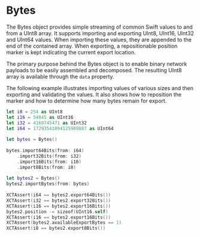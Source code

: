# Bytes

The Bytes object provides simple streaming of common Swift values to and from a UInt8 array. It supports importing and exporting UInt8, UInt16, UInt32 and UInt64 values. When importing these values, they are appended to the end of the contained array. When exporting, a repositionable position marker is kept indicating the current export location.

The primary purpose behind the Bytes object is to enable binary network payloads to be easily assembled and decomposed. The resulting UInt8 array is available through the ```data``` property.

The following example illustrates importing values of various sizes and then exporting and validating the values. It also shows how to reposition the marker and how to determine how many bytes remain for export.

```swift
let i8 = 254 as UInt8
let i16 = 54045 as UInt16
let i32 = 4160745471 as UInt32
let i64 = 17293541094125989887 as UInt64
	
let bytes = Bytes()
	
bytes.import64Bits(from: i64)
	.import32Bits(from: i32)
	.import16Bits(from: i16)
	.import8Bits(from: i8)
	
let bytes2 = Bytes()
bytes2.importBytes(from: bytes)
	
XCTAssert(i64 == bytes2.export64Bits())
XCTAssert(i32 == bytes2.export32Bits())
XCTAssert(i16 == bytes2.export16Bits())
bytes2.position -= sizeof(UInt16.self)
XCTAssert(i16 == bytes2.export16Bits())
XCTAssert(bytes2.availableExportBytes == 1)
XCTAssert(i8 == bytes2.export8Bits())
```

